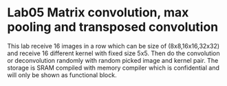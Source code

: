 # Lab05 Matrix convolution, max pooling and transposed convolution
This lab receive 16 images in a row which can be size of (8x8,16x16,32x32) and receive 16 different kernel with fixed size 5x5. Then do the convolution or deconvolution randomly with random picked image and kernel pair. The storage is SRAM compiled with memory compiler which is confidential and will only be shown as functional block.
